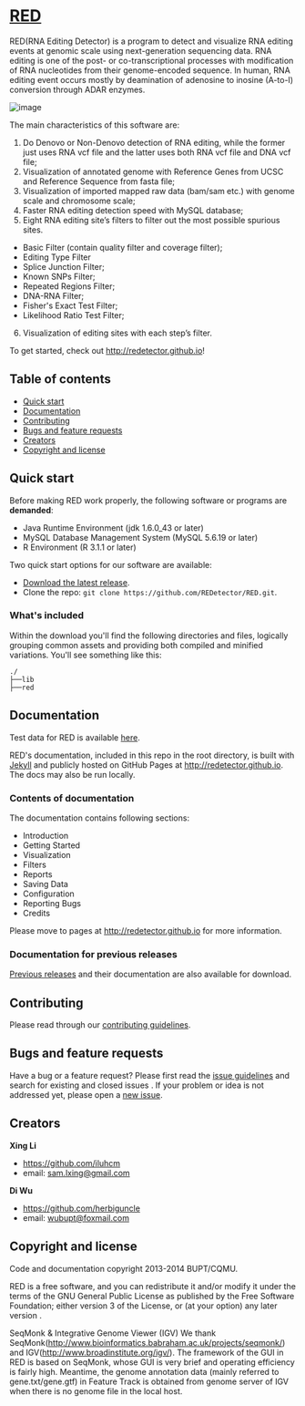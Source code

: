 # [RED](http://redetector.github.io)

RED(RNA Editing Detector) is a program to detect and visualize RNA editing events at genomic scale using next-generation sequencing data. RNA editing is one
of  the post- or co-transcriptional processes with modification of RNA nucleotides from their genome-encoded sequence. In human, RNA editing event occurs
mostly  by deamination of adenosine to inosine (A-to-I) conversion through ADAR enzymes.

![image](https://raw.githubusercontent.com/REDetector/redetector.github.io/master/img/fig.1.1.png)

The main characteristics of this software are:

1. Do Denovo or Non-Denovo detection of RNA editing, while the former just uses RNA vcf file and the latter uses both RNA vcf file and DNA vcf file;
2. Visualization of annotated genome with Reference Genes from UCSC and Reference Sequence from fasta file;
3. Visualization of imported mapped raw data (bam/sam etc.) with genome scale and chromosome scale;
4. Faster RNA editing detection speed with MySQL database;
5. Eight RNA editing site’s filters to filter out the most possible spurious sites.
  - Basic Filter (contain quality filter and coverage filter);
  - Editing Type Filter
  - Splice Junction Filter;
  - Known SNPs Filter;
  - Repeated Regions Filter;
  - DNA-RNA Filter;
  - Fisher's Exact Test Filter;
  - Likelihood Ratio Test Filter;
6. Visualization of editing sites with each step’s filter.

To get started, check out <http://redetector.github.io>!

## Table of contents

 - [Quick start](#quick-start)
 - [Documentation](#documentation)
 - [Contributing](#contributing)
 - [Bugs and feature requests](#bugs-and-feature-requests)
 - [Creators](#creators)
 - [Copyright and license](#copyright-and-license)

## Quick start

Before making RED work properly, the following software or programs are **demanded**:

- Java Runtime Environment (jdk 1.6.0_43 or later)
- MySQL Database Management System (MySQL 5.6.19 or later)
- R Environment (R 3.1.1 or later) 

Two quick start options for our software are available:

- [Download the latest release](https://github.com/REDetector/RED/archive/master.zip).
- Clone the repo: `git clone https://github.com/REDetector/RED.git`.

### What's included

Within the download you'll find the following directories and files, logically grouping common assets and providing both compiled and minified variations.
You'll see something like this:

```
./
├──lib
├──red

```
## Documentation

Test data for RED is available [here](https://www.dropbox.com/sh/q8ld5ii635v41e8/AABB7GsOsQO1MlzCN0PsINwVa?dl=0).

RED's documentation, included in this repo in the root directory, is built with [Jekyll](http://jekyllrb.com) and publicly hosted on GitHub Pages at
<http://redetector.github.io>. The docs may also be run locally.

### Contents of documentation

The documentation contains following sections:

- Introduction
- Getting Started
- Visualization
- Filters
- Reports
- Saving Data
- Configuration
- Reporting Bugs
- Credits

Please move to pages at <http://redetector.github.io> for more information.

### Documentation for previous releases

[Previous releases](https://github.com/REDetector/RED/releases) and their documentation are also available for download.

## Contributing

Please read through our [contributing guidelines](https://github.com/REDetector/RED/graphs/contributors).

## Bugs and feature requests

Have a bug or a feature request? Please first read the [issue guidelines](https://github.com/REDetector/RED/issues) and search for existing and closed issues
. If your problem or idea is not addressed yet, please open a [new issue](https://github.com/REDetector/RED/issues/new).

## Creators

**Xing Li**

- <https://github.com/iluhcm>
- email: <sam.lxing@gmail.com>

**Di Wu**

- <https://github.com/herbiguncle>
- email: <wubupt@foxmail.com>

## Copyright and license

Code and documentation copyright 2013-2014 BUPT/CQMU. 

RED is a free software, and you can redistribute it and/or modify it under the terms of the GNU General Public License as published by the Free Software
Foundation; either version 3 of the License, or (at your option) any later version .

SeqMonk & Integrative Genome Viewer (IGV)
We thank SeqMonk(http://www.bioinformatics.babraham.ac.uk/projects/seqmonk/) and IGV(http://www.broadinstitute.org/igv/). The framework of the GUI in RED is based on SeqMonk, whose GUI is very brief and operating efficiency is fairly high. Meantime, the genome annotation data (mainly referred to gene.txt/gene.gtf) in Feature Track is obtained from genome server of IGV when there is no genome file in the local host.

